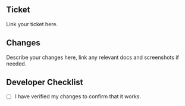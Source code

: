 ## Ticket

Link your ticket here.

## Changes

Describe your changes here, link any relevant docs and screenshots if needed.

## Developer Checklist

- [ ] I have verified my changes to confirm that it works.
